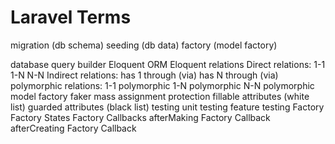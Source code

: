 # Laravel Terms


migration (db schema)
seeding   (db data)
factory   (model factory)

database
  query builder
  Eloquent ORM
  Eloquent relations
    Direct relations:
      1-1
      1-N
      N-N
    Indirect relations:
      has 1 through (via)
      has N through (via)
    polymorphic relations:
      1-1 polymorphic
      1-N polymorphic
      N-N polymorphic
  model factory
  faker
  mass assignment protection
    fillable attributes (white list)
    guarded attributes  (black list)
testing
  unit testing
  feature testing
  Factory
    Factory States
    Factory Callbacks
      afterMaking Factory Callback
      afterCreating Factory Callback
